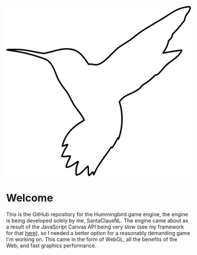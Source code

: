![Alt text](https://github.com/SantaClausNL/Hummingbird/raw/master/assets/logo.png "Hummingbird engine logo.")
# Welcome
This is the GitHub repository for the Hummingbird game engine, the engine is being developed solely by me, SantaClausNL.
The engine came about as a result of the JavaScript Canvas API being very slow (see my framework for that [here](https://github.com/SantaClausNL/Pelican)), so I needed a better option for a reasonably demanding game I'm working on.
This came in the form of WebGL, all the benefits of the Web, and fast graphics performance.
